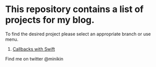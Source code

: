 #  This repository contains a list of projects for my blog.

To find the desired project please select an appropriate branch or use menu.

1.  [Callbacks  with Swift]()



Find me on twitter @minikin
